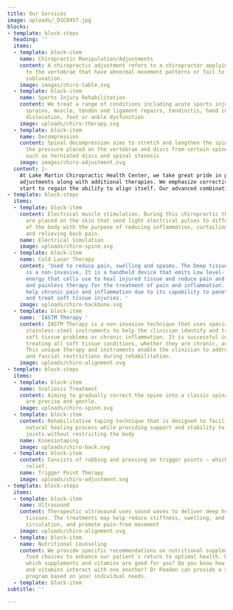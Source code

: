 ```yaml
---
title: Our Services
image: uploads/_DSC0457.jpg
blocks:
- template: block-steps
  heading: ''
  items:
  - template: block-item
    name: Chiropractic Manipulation/Adjustments
    content: A chiropractic adjustment refers to a chiropractor applying manipulation
      to the vertebrae that have abnormal movement patterns or fail to function normally,
      subluxation.
    image: images/chiro-table.svg
  - template: block-item
    name: Sports Injury Rehabilitation
    content: We treat a range of conditions including acute sports injuries, strains,
      sprains, muscle, tendon and ligament repairs, tendinitis, hand injuries, shoulder
      dislocation, foot or ankle dysfunction
    image: uploads/chiro-therapy.svg
  - template: block-item
    name: Decompression
    content: Spinal decompression aims to stretch and lengthen the spine to relieve
      the pressure placed on the vertebrae and discs from certain spine conditions,
      such as herniated discs and spinal stenosis
    image: images/chiro-adjustment.svg
  content: |-
    At Lake Martin Chiropractic Health Center, we take great pride in providing the finest chiropractic care for our patients. Dr. Peaden offers gentle and effective chiropractic treatments that will help you get out of pain and will restore and rehabilitate your spine to further your overall health and wellness. We use a hands-on approach as well as precision instruments for gentle and precise chiropractic
    adjustments along with additional therapies. We emphasize corrective care to make your adjustments hold as long as possible to minimize your need and dependence on future treatments. We work to retrain the Upper Cervical so that the body will
    start to regain the ability to align itself. Our advanced combinations of techniques work synergistically to make adjustments hold as long as possible thus allowing overall wellness to be achieved. If you have any questions, please call us at (334) 458-2633 and one of our trained staff will be glad to set up an appointment.
- template: block-steps
  items:
  - template: block-item
    content: Electrical muscle stimulation. During this chiropractic therapy, electrodes
      are placed on the skin that send light electrical pulses to different areas
      of the body with the purpose of reducing inflammation, curtailing muscle spasms
      and relieving back pain.
    name: Electrical Simulation
    image: uploads/chiro-spine.svg
  - template: block-item
    name: Cold Laser Therapy
    content: 'Used to reduce pain, swelling and spasms. The Deep tissue laser therapy
      is a non-invasive, It is a handheld device that emits Low level- laser light
      energy that cells use to heal injured tissue and reduce pain and inflammation.
      and painless therapy for the treatment of pain and inflammation. Treatment can
      help chronic pain and inflammation due to its capability to penetrate the skin
      and treat soft tissue injuries. '
    image: uploads/chiro-backbone.svg
  - template: block-item
    name: 'IASTM Therapy '
    content: IASTM Therapy is a non-invasive technique that uses specially designed
      stainless-steel instruments to help the clinician identify and treat areas exhibiting
      soft tissue problems or chronic inflammation. It is successful in effectively
      treating all soft tissue conditions, whether they are chronic, acute or post-surgical.
      This unique therapy and instruments enable the clinician to address scar tissue
      and fascial restrictions during rehabilitation.
    image: uploads/chiro-alignment.svg
- template: block-steps
  items:
  - template: block-item
    name: Scoliosis Treatment
    content: Aiming to gradually correct the spine into a classic spinal curve, scoliosis-treatments
      are precise and gentle.
    image: uploads/chiro-spine.svg
  - template: block-item
    content: Rehabilitative taping technique that is designed to facilitate the body’s
      natural healing process while providing support and stability to muscles and
      joints without restricting the body
    name: Kinesiotaping
    image: uploads/chiro-back.svg
  - template: block-item
    content: Consists of rubbing and pressing on trigger points — which can give amazing
      relief.
    name: Trigger Point Therapy
    image: uploads/chiro-adjustment.svg
- template: block-steps
  items:
  - template: block-item
    name: Ultrasound
    content: Therapeutic ultrasound uses sound waves to deliver deep heat to the treated
      tissues. The treatments may help reduce stiffness, swelling, and pain, increase
      circulation, and promote pain-free movement
    image: uploads/chiro-alignment.svg
  - template: block-item
    name: Nutritional Counseling
    content: We provide specific recommendations on nutritional supplements and healthy
      food choices to enhance our patient´s return to optimal health. Do you know
      which supplements and vitamins are good for you? Do you know how these supplements
      and vitamins interact with one another? Dr Peaden can provide a structured nutritional
      program based on your individual needs.
  - template: block-item
subtitle: ''

---
```


